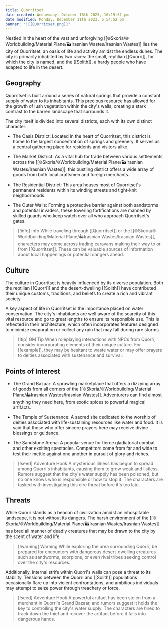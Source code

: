 ```yaml
---
title: Quorritset
date created: Wednesday, October 18th 2023, 10:19:51 pm
date modified: Monday, December 11th 2023, 5:54:52 pm
banner: "![[Quorritset.png]]"
---
```


Nestled in the heart of the vast and unforgiving [[🌐Skoria/🌐Worldbuilding/Material Plane/🏜️Irasnian Wastes/Irasnian Wastes]] lies the city of Quorritset, an oasis of life and activity amidst the endless dunes. The city is primarily inhabited by two races: the small, reptilian [[Quorri]], for which the city is named, and the [[Solith]], a hardy people who have adapted to life in the desert.



## Geography

Quorritset is built around a series of natural springs that provide a constant supply of water to its inhabitants. This precious resource has allowed for the growth of lush vegetation within the city's walls, creating a stark contrast to the barren landscape that surrounds it.

The city itself is divided into several districts, each with its own distinct character:

- The Oasis District: Located in the heart of Quorritset, this district is home to the largest concentration of springs and greenery. It serves as a central gathering place for residents and visitors alike.

- The Market District: As a vital hub for trade between various settlements across the [[🌐Skoria/🌐Worldbuilding/Material Plane/🏜️Irasnian Wastes/Irasnian Wastes]], this bustling district offers a wide array of goods from both local craftsmen and foreign merchants.

- The Residential District: This area houses most of Quorritset's permanent residents within its winding streets and tight-knit neighborhoods.

- The Outer Walls: Forming a protective barrier against both sandstorms and potential invaders, these towering fortifications are manned by skilled guards who keep watch over all who approach Quorritset's gates.

> [!info] Info
> While traveling through [[Quorritset]] or the [[🌐Skoria/🌐Worldbuilding/Material Plane/🏜️Irasnian Wastes/Irasnian Wastes]], characters may come across trading caravans making their way to or from [[Quorritset]]. These can be valuable sources of information about local happenings or potential dangers ahead.

## Culture

The culture in Quorritset is heavily influenced by its diverse population. Both the reptilian [[Quorri]] and the desert-dwelling [[Solith]] have contributed their unique customs, traditions, and beliefs to create a rich and vibrant society.

A key aspect of life in Quorritset is the importance placed on water conservation. The city's inhabitants are well aware of the scarcity of this vital resource and go to great lengths to ensure its responsible use. This is reflected in their architecture, which often incorporates features designed to minimize evaporation or collect any rain that may fall during rare storms.

> [!tip] GM Tip
> When roleplaying interactions with NPCs from Quorri, consider incorporating elements of their unique culture. For [[example]], they may be hesitant to waste water or may offer prayers to deities associated with sustenance and survival.

## Points of Interest

- The Grand Bazaar: A sprawling marketplace that offers a dizzying array of goods from all corners of the [[🌐Skoria/🌐Worldbuilding/Material Plane/🏜️Irasnian Wastes/Irasnian Wastes]]. Adventurers can find almost anything they need here, from exotic spices to powerful magical artifacts.

- The Temple of Sustenance: A sacred site dedicated to the worship of deities associated with life-sustaining resources like water and food. It is said that those who offer sincere prayers here may receive divine blessings or guidance.

- The Sandstone Arena: A popular venue for fierce gladiatorial combat and other exciting spectacles. Competitors come from far and wide to test their mettle against one another in pursuit of glory and riches.

>[!seed] Adventure Hook
> A mysterious illness has begun to spread among Quorri's inhabitants, causing them to grow weak and listless. Rumors suggest that the city's water supply has been poisoned, but no one knows who is responsible or how to stop it. The characters are tasked with investigating this dire threat before it's too late.

## Threats

While Quorri stands as a beacon of civilization amidst an inhospitable landscape, it is not without its dangers. The harsh environment of the [[🌐Skoria/🌐Worldbuilding/Material Plane/🏜️Irasnian Wastes/Irasnian Wastes]] has bred all manner of deadly creatures that may be drawn to the city by the scent of water and life.

> [!warning] Warning
> While exploring the area surrounding Quorri, be prepared for encounters with dangerous desert-dwelling creatures such as sandworms, scorpions, or even rival tribes seeking control over the city's resources.

Additionally, internal strife within Quorri's walls can pose a threat to its stability. Tensions between the Quorri and [[Solith]] populations occasionally flare up into violent confrontations, and ambitious individuals may attempt to seize power through treachery or force.

> [!seed] Adventure Hook
> A powerful artifact has been stolen from a merchant in Quorri's Grand Bazaar, and rumors suggest it holds the key to controlling the city's water supply. The characters are hired to track down the thief and recover the artifact before it falls into dangerous hands.
